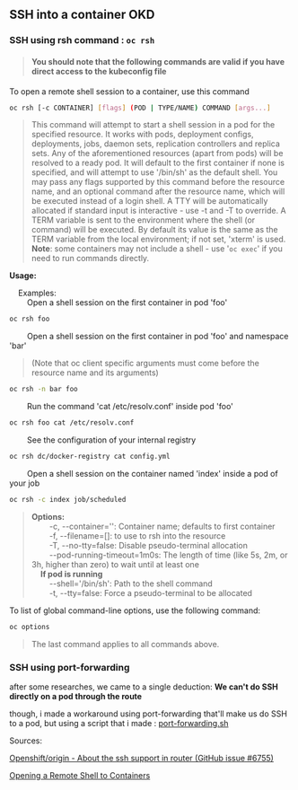 ## SSH into a container OKD
### SSH using rsh command :  ```oc rsh ```
>#### You should note that the following commands are valid if you have direct access to the kubeconfig file

To open a remote shell session to a container, use this command
```bash
oc rsh [-c CONTAINER] [flags] (POD | TYPE/NAME) COMMAND [args...]
````

>This command will attempt to start a shell session in a pod for the specified resource. It works with pods, deployment
configs, deployments, jobs, daemon sets, replication controllers and replica sets. Any of the aforementioned resources (apart from pods) will be resolved to a ready pod. It will default to the first container if none is specified, and will attempt to use '/bin/sh' as the default shell. You may pass any flags supported by this command before the resource name, and an optional command after the resource name, which will be executed instead of a login shell. A TTY will be automatically allocated if standard input is interactive - use -t and -T to override. A TERM variable is sent to the environment where the shell (or command) will be executed. By default its value is the same as the TERM variable from the local environment; if not set, 'xterm' is used.  
<b>Note</b>: some containers may not include a shell - use '```oc exec```' if you need to run commands directly.

<b>Usage:</b>
  

&nbsp;&nbsp;&nbsp;&nbsp;Examples:  
  &nbsp;&nbsp;&nbsp;&nbsp;&nbsp;&nbsp;&nbsp;&nbsp;Open a shell session on the first container in pod 'foo'
  ```bash
  oc rsh foo
  ```
  &nbsp;&nbsp;&nbsp;&nbsp;&nbsp;&nbsp;&nbsp;&nbsp;Open a shell session on the first container in pod 'foo' and namespace 'bar'
  >(Note that oc client specific arguments must come before the resource name and its arguments)
  ```bash
  oc rsh -n bar foo
  ```
  &nbsp;&nbsp;&nbsp;&nbsp;&nbsp;&nbsp;&nbsp;&nbsp;Run the command 'cat /etc/resolv.conf' inside pod 'foo'
  ```bash
  oc rsh foo cat /etc/resolv.conf
  ```

  &nbsp;&nbsp;&nbsp;&nbsp;&nbsp;&nbsp;&nbsp;&nbsp;See the configuration of your internal registry
  ```bash
  oc rsh dc/docker-registry cat config.yml
  ```

  &nbsp;&nbsp;&nbsp;&nbsp;&nbsp;&nbsp;&nbsp;&nbsp;Open a shell session on the container named 'index' inside a pod of your job
  ```bash
  oc rsh -c index job/scheduled
  ```

><b>Options:</b>  
>&nbsp;&nbsp;&nbsp;&nbsp;&nbsp;&nbsp;&nbsp;&nbsp;-c, --container='': Container name; defaults to first container  
>&nbsp;&nbsp;&nbsp;&nbsp;&nbsp;&nbsp;&nbsp;&nbsp;-f, --filename=[]: to use to rsh into the resource  
>&nbsp;&nbsp;&nbsp;&nbsp;&nbsp;&nbsp;&nbsp;&nbsp;-T, --no-tty=false: Disable pseudo-terminal allocation  
>&nbsp;&nbsp;&nbsp;&nbsp;&nbsp;&nbsp;&nbsp;&nbsp;--pod-running-timeout=1m0s: The length of time (like 5s, 2m, or 3h, higher than zero) to wait until at least one  
>&nbsp;&nbsp;&nbsp;&nbsp;<b>If pod is running</b>  
>&nbsp;&nbsp;&nbsp;&nbsp;&nbsp;&nbsp;&nbsp;&nbsp;--shell='/bin/sh': Path to the shell command  
>&nbsp;&nbsp;&nbsp;&nbsp;&nbsp;&nbsp;&nbsp;&nbsp;-t, --tty=false: Force a pseudo-terminal to be allocated

To list of global command-line options, use the following command:
```bash
oc options
```
>The last command applies to all commands above.

### SSH using port-forwarding

after some researches, we came to a single deduction: <strong>We can't do SSH directly on a pod through the route</strong>

though, i made a workaround using port-forwarding that'll make us do SSH to a pod, but using a script that i made : [port-forwarding.sh](./port-forwarding.sh)

Sources: 

[Openshift/origin - About the ssh support in router (GitHub issue #6755)](https://github.com/openshift/origin/issues/6755)

[Opening a Remote Shell to Containers](https://docs.okd.io/3.11/dev_guide/ssh_environment.html)